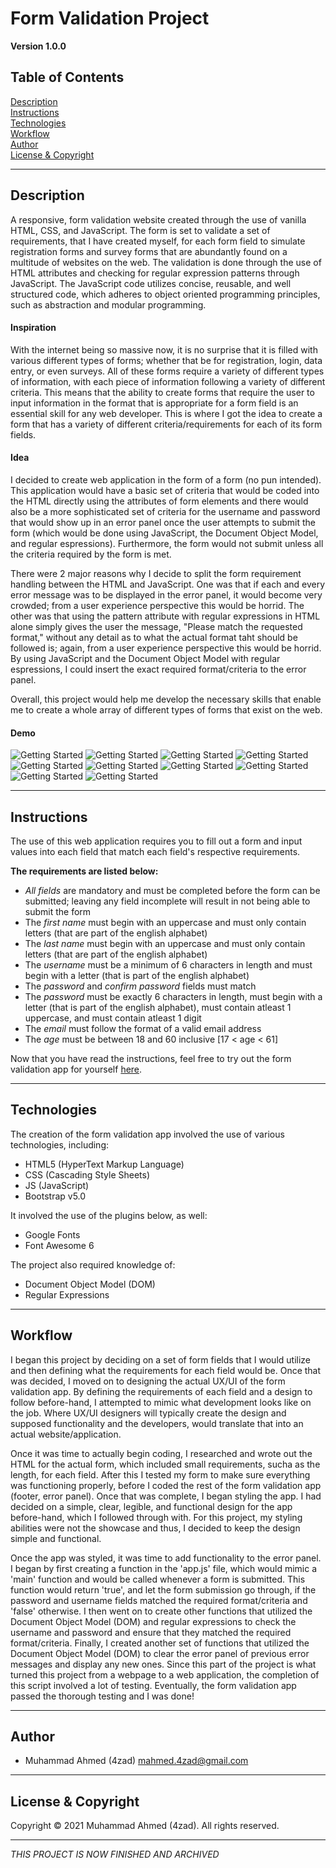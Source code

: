 # Form Validation Project

**Version 1.0.0**

## Table of Contents
[Description](#Description)\
[Instructions](#Instructions)\
[Technologies](#Technologies)\
[Workflow](#Workflow)\
[Author](#Author)\
[License & Copyright](#License%20&%20Copyright)



---
## Description

A responsive, form validation website created through the use of vanilla HTML, CSS, and JavaScript. The form is set to validate a set of requirements, that I have created myself, for each form field to simulate registration forms and survey forms that are abundantly found on a multitude of websites on the web. The validation is done through the use of HTML attributes and checking for regular expression patterns through JavaScript. The JavaScript code utilizes concise, reusable, and well structured code, which adheres to object oriented programming principles, such as abstraction and modular programming.

#### Inspiration

With the internet being so massive now, it is no surprise that it is filled with various different types of forms; whether that be for registration, login, data entry, or even surveys. All of these forms require a variety of different types of information, with each piece of information following a variety of different criteria. This means that the ability to create forms that require the user to input information in the format that is appropriate for a form field is an essential skill for any web developer. This is where I got the idea to create a form that has a variety of different criteria/requirements for each of its form fields. 

#### Idea

I decided to create web application in the form of a form (no pun intended). This application would have a basic set of criteria that would be coded into the HTML directly using the attributes of form elements and there would also be a more sophisticated set of criteria for the username and password that would show up in an error panel once the user attempts to submit the form (which would be done using JavaScript, the Document Object Model, and regular espressions). Furthermore, the form would not submit unless all the criteria required by the form is met. 

There were 2 major reasons why I decide to split the form requirement handling between the HTML and JavaScript. One was that if each and every error message was to be displayed in the error panel, it would become very crowded; from a user experience perspective this would be horrid. The other was that using the pattern attribute with regular expressions in HTML alone simply gives the user the message, "Please match the requested format," without any detail as to what the actual format taht should be followed is; again, from a user experience perspective this would be horrid. By using JavaScript and the Document Object Model with regular espressions, I could insert the exact required format/criteria to the error panel. 

Overall, this project would help me develop the necessary skills that enable me to create a whole array of different types of forms that exist on the web.

#### Demo

![Getting Started](markdown-img/demo0.jpg)
![Getting Started](markdown-img/demo1.jpg)
![Getting Started](markdown-img/demo2.jpg)
![Getting Started](markdown-img/demo3.jpg)
![Getting Started](markdown-img/demo4.jpg)
![Getting Started](markdown-img/demo5.jpg)
![Getting Started](markdown-img/demo6.jpg)
![Getting Started](markdown-img/demo7.jpg)
![Getting Started](markdown-img/demo8.jpg)
![Getting Started](markdown-img/demo9.jpg)



---
## Instructions

The use of this web application requires you to fill out a form and input values into each field that match each field's respective requirements. 

**The requirements are listed below:**

- *All fields* are mandatory and must be completed before the form can be submitted; leaving any field incomplete will result in not being able to submit the form
- The *first name* must begin with an uppercase and must only contain letters (that are part of the english alphabet)
- The *last name* must begin with an uppercase and must only contain letters (that are part of the english alphabet)
- The *username* must be a minimum of 6 characters in length and must begin with a letter (that is part of the english alphabet)
- The *password* and *confirm password* fields must match
- The *password* must be exactly 6 characters in length, must begin with a letter (that is part of the english alphabet), must contain atleast 1 uppercase, and must contain atleast 1 digit
- The *email* must follow the format of a valid email address
- The *age* must be between 18 and 60 inclusive [17 < age < 61]

Now that you have read the instructions, feel free to try out the form validation app for yourself [here](https://4zad.github.io/form-validation/).



---
## Technologies

The creation of the form validation app involved the use of various technologies, including:

- HTML5 (HyperText Markup Language)
- CSS (Cascading Style Sheets)
- JS (JavaScript)
- Bootstrap v5.0 

It involved the use of the plugins below, as well:

- Google Fonts
- Font Awesome 6

The project also required knowledge of:

- Document Object Model (DOM)
- Regular Expressions



---
## Workflow

I began this project by deciding on a set of form fields that I would utilize and then defining what the requirements for each field would be. Once that was decided, I moved on to designing the actual UX/UI of the form validation app. By defining the requirements of each field and a design to follow before-hand, I attempted to mimic what development looks like on the job. Where UX/UI designers will typically create the design and supposed functionality and the developers, would translate that into an actual website/application. 

Once it was time to actually begin coding, I researched and wrote out the HTML for the actual form, which included small requirements, sucha as the length, for each field. After this I tested my form to make sure everything was functioning properly, before I coded the rest of the form validation app (footer, error panel). Once that was complete, I began styling the app. I had decided on a simple, clear, legible, and functional design for the app before-hand, which I followed through with. For this project, my styling abilities were not the showcase and thus, I decided to keep the design simple and functional.

Once the app was styled, it was time to add functionality to the error panel. I began by first creating a function in the 'app.js' file, which would mimic a 'main' function and would be called whenever a form is submitted. This function would return 'true', and let the form submission go through, if the password and username fields matched the required format/criteria and 'false' otherwise. I then went on to create other functions that utilized the Document Object Model (DOM) and regular expressions to check the username and password and ensure that they matched the required format/criteria. Finally, I created another set of functions that utilized the Document Object Model (DOM) to clear the error panel of previous error messages and display any new ones. Since this part of the project is what turned this project from a webpage to a web application, the completion of this script involved a lot of testing. Eventually, the form validation app passed the thorough testing and I was done!



---
## Author

- Muhammad Ahmed (4zad) <mahmed.4zad@gmail.com>



---
## License & Copyright

Copyright © 2021 Muhammad Ahmed (4zad).
All rights reserved.



---
*THIS PROJECT IS NOW FINISHED AND ARCHIVED*

